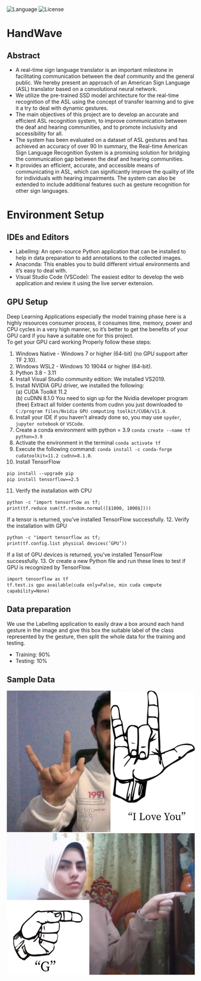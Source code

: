 ![Language](https://img.shields.io/badge/Language-Python%20-blue.svg)
![License](https://img.shields.io/badge/license-Apache_2.0-orange.svg)

# HandWave
## Abstract
- A real-time sign language translator is an important milestone in facilitating communication between the deaf community and the general public. We hereby present an approach of an American Sign Language (ASL) translator based on a convolutional neural network. <br />
- We utilize the pre-trained SSD model architecture for the real-time recognition of the ASL using the concept of transfer learning and to give
it a try to deal with dynamic gestures. <br />
- The main objectives of this project are to develop an accurate and efficient ASL recognition system, to improve communication between the deaf and hearing communities, and to promote inclusivity and accessibility for all. <br />
- The system has been evaluated on a dataset of ASL gestures and has achieved an accuracy of over 90 In summary, the Real-time American Sign Language Recognition System is a promising solution for bridging the communication gap between the deaf and hearing communities. <br />
- It provides an efficient, accurate, and accessible means of communicating in ASL, which can significantly improve the quality of life for individuals with hearing impairments. The system can also be extended to include additional features such as gesture recognition for other sign languages.

# Environment Setup

## IDEs and Editors
- LabelImg: An open-source Python application that can be installed to help in data preparation to add annotations to the collected images.
- Anaconda: This enables you to build different virtual environments and it’s easy to deal with.
- Visual Studio Code (VSCode): The easiest editor to develop the web application and review it using the live server extension.

## GPU Setup
Deep Learning Applications especially the model training phase here is a highly resources consumer process, it consumes time, memory,
power and CPU cycles in a very high manner, so it’s better to get the benefits of your GPU card if you have a suitable one for this project.<br />
To get your GPU card working Properly follow these steps:
1. Windows Native - Windows 7 or higher (64-bit) (no GPU support after TF 2.10).
2. Windows WSL2 - Windows 10 19044 or higher (64-bit).
3. Python 3.8 - 3.11
4. Install Visual Studio community edition: We installed VS2019.
5. Install NVIDIA GPU driver, we installed the following:<br />
   (a) CUDA Toolkit 11.2 <br />
   (b) cuDNN 8.1.0 
You need to sign up for the Nvidia developer program (free)
Extract all folder contents from cudnn you just downloaded to `C:/program files/Nvidia GPU computing toolkit/CUDA/v11.0`.
6. Install your IDE if you haven’t already done so, you may use `spyder`, `jupyter notebook` or `VSCode`.
7. Create a conda environment with python = 3.9 `conda create --name tf python=3.9`
8. Activate the environment in the terminal `conda activate tf`
9. Execute the following command:
`conda install -c conda-forge cudatoolkit=11.2 cudnn=8.1.0`.
10. Install TensorFlow
```
pip install --upgrade pip
pip install tensorflow==2.5
```
11. Verify the installation with CPU
```
python -c "import tensorflow as tf;
print(tf.reduce sum(tf.random.normal([$1000, 1000$])))
```
If a tensor is returned, you’ve installed TensorFlow successfully.
12. Verify the installation with GPU
```
python -c "import tensorflow as tf;
print(tf.config.list physical devices(’GPU’))
```
If a list of GPU devices is returned, you’ve installed TensorFlow
successfully.
13. Or create a new Python file and run these lines to test if GPU
is recognized by TensorFlow.
```
import tensorflow as tf
tf.test.is gpu available(cuda only=False, min cuda compute capability=None)
```

## Data preparation
We use the LabelImg application to easily draw a box around each hand gesture in the image and give this box the suitable label of the class represented by the gesture, then split the whole data for the training and testing.<br />
- Training: 90%
- Testing: 10%

## Sample Data
![Data 1](https://github.com/MohamedMetwalli5/HandWave/blob/main/Sample%20Data/Data%201.png "Data 1")
![Data 2](https://github.com/MohamedMetwalli5/HandWave/blob/main/Sample%20Data/Data%202.png "Data 2")
